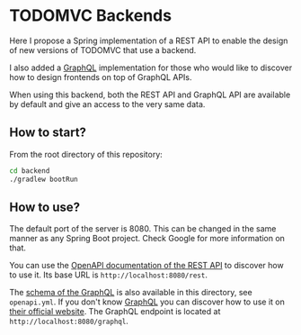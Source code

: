 # TODOMVC Backends

Here I propose a Spring implementation of a REST API to enable the design of new versions of TODOMVC that use a backend.

I also added a [GraphQL](https://graphql.org/) implementation for those who would like to discover how to design frontends on top of GraphQL APIs.

When using this backend, both the REST API and GraphQL API are available by default and give an access to the very same data.

## How to start?

From the root directory of this repository:

```bash
cd backend
./gradlew bootRun
```

## How to use?

The default port of the server is 8080. This can be changed in the same manner as any Spring Boot project. Check Google for more information on that.

You can use the [OpenAPI documentation of the REST API](/openapi.yml) to discover how to use it. Its base URL is `http://localhost:8080/rest`.

The [schema of the GraphQL](schemas.gql) is also available in this directory, see `openapi.yml`. If you don't know [GraphQL](https://graphql.org/) you can discover how to use it on [their official website](https://graphql.org/). The GraphQL endpoint is located at `http://localhost:8080/graphql`.
